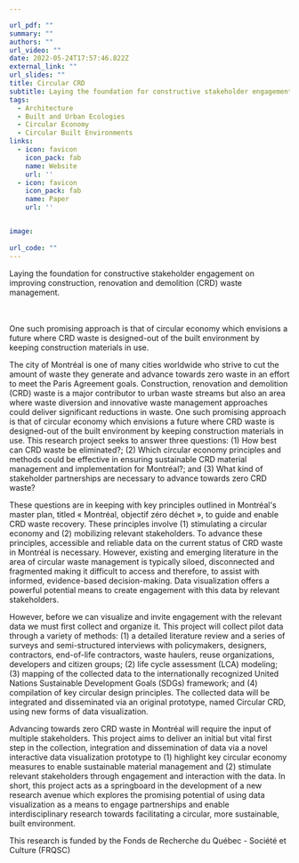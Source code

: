```yaml
---

url_pdf: ""
summary: ""
authors: ""
url_video: ""
date: 2022-05-24T17:57:46.822Z
external_link: ""
url_slides: ""
title: Circular CRD
subtitle: Laying the foundation for constructive stakeholder engagement on improving construction, renovation and demolition (CRD) waste management.
tags:
  - Architecture
  - Built and Urban Ecologies
  - Circular Economy 
  - Circular Built Environments 
links:
  - icon: favicon
    icon_pack: fab
    name: Website
    url: ''
  - icon: favicon
    icon_pack: fab
    name: Paper
    url: ''


image:
  
url_code: ""
---
```

Laying the foundation for constructive stakeholder engagement on improving construction, renovation and demolition (CRD) waste management. 
<br/><br/> &zwnj;  &nbsp; 



One such promising approach is that of circular economy which envisions a future where CRD waste is designed-out of the built environment by keeping construction materials in use.

The city of Montréal is one of many cities worldwide who strive to cut the amount of waste they generate and advance towards zero waste in an effort to meet the Paris Agreement goals. Construction, renovation and demolition (CRD) waste is a major contributor to urban waste streams but also an area where waste diversion and innovative waste management approaches could deliver significant reductions in waste. One such promising approach is that of circular economy which envisions a future where CRD waste is designed-out of the built environment by keeping construction materials in use. This research project seeks to answer three questions: (1) How best can CRD waste be eliminated?; (2) Which circular economy principles and methods could be effective in ensuring sustainable CRD material management and implementation for Montréal?; and (3) What kind of stakeholder partnerships are necessary to advance towards zero CRD waste? 

These questions are in keeping with key principles outlined in Montréal's master plan, titled « Montréal, objectif zéro déchet », to guide and enable CRD waste recovery. These principles involve (1) stimulating a circular economy and (2) mobilizing relevant stakeholders. To advance these principles, accessible and reliable data on the current status of CRD waste in Montréal is necessary. However, existing and emerging literature in the area of circular waste management is typically siloed, disconnected and fragmented making it difficult to access and therefore, to assist with informed, evidence-based decision-making. Data visualization offers a powerful potential means to create engagement with this data by relevant stakeholders. 

However, before we can visualize and invite engagement with the relevant data we must first collect and organize it. This project will collect pilot data through a variety of methods: (1) a detailed literature review and a series of surveys and semi-structured interviews with policymakers, designers, contractors, end-of-life contractors, waste haulers, reuse organizations, developers and citizen groups; (2) life cycle assessment (LCA) modeling; (3) mapping of the collected data to the internationally recognized United Nations Sustainable Development Goals (SDGs) framework; and (4) compilation of key circular design principles. The collected data will be integrated and disseminated via an original prototype, named Circular CRD, using new forms of data visualization. 

Advancing towards zero CRD waste in Montréal will require the input of multiple stakeholders. This project aims to deliver an initial but vital first step in the collection, integration and dissemination of data via a novel interactive data visualization prototype to (1) highlight key circular economy measures to enable sustainable material management and (2) stimulate relevant stakeholders through engagement and interaction with the data. In short, this project acts as a springboard in the development of a new research avenue which explores the promising potential of using data visualization as a means to engage partnerships and enable interdisciplinary research towards facilitating a circular, more sustainable, built environment.

This research is funded by the Fonds de Recherche du Québec - Société et Culture (FRQSC) 